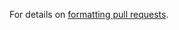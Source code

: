 <body>

<footer>
 

For details on [formatting pull requests](https://microsoft.github.io/fast-dna/docs/contributing/working#formatting-messages).
